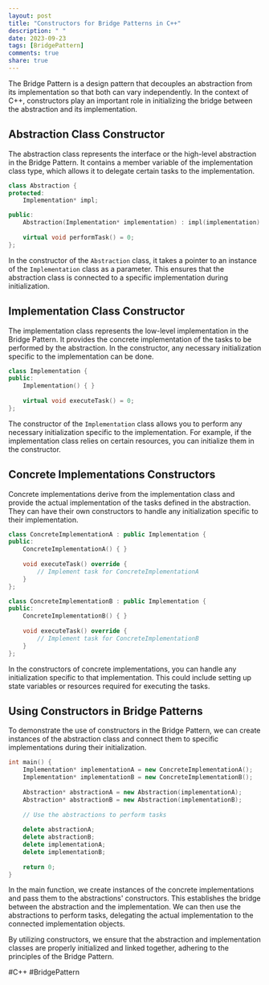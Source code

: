 ```yaml
---
layout: post
title: "Constructors for Bridge Patterns in C++"
description: " "
date: 2023-09-23
tags: [BridgePattern]
comments: true
share: true
---
```


The Bridge Pattern is a design pattern that decouples an abstraction from its implementation so that both can vary independently. In the context of C++, constructors play an important role in initializing the bridge between the abstraction and its implementation.

## Abstraction Class Constructor

The abstraction class represents the interface or the high-level abstraction in the Bridge Pattern. It contains a member variable of the implementation class type, which allows it to delegate certain tasks to the implementation.

```cpp
class Abstraction {
protected:
    Implementation* impl;

public:
    Abstraction(Implementation* implementation) : impl(implementation) { }
    
    virtual void performTask() = 0;
};
```

In the constructor of the `Abstraction` class, it takes a pointer to an instance of the `Implementation` class as a parameter. This ensures that the abstraction class is connected to a specific implementation during initialization.

## Implementation Class Constructor

The implementation class represents the low-level implementation in the Bridge Pattern. It provides the concrete implementation of the tasks to be performed by the abstraction. In the constructor, any necessary initialization specific to the implementation can be done.

```cpp
class Implementation {
public:
    Implementation() { }
    
    virtual void executeTask() = 0;
};
```

The constructor of the `Implementation` class allows you to perform any necessary initialization specific to the implementation. For example, if the implementation class relies on certain resources, you can initialize them in the constructor.

## Concrete Implementations Constructors

Concrete implementations derive from the implementation class and provide the actual implementation of the tasks defined in the abstraction. They can have their own constructors to handle any initialization specific to their implementation.

```cpp
class ConcreteImplementationA : public Implementation {
public:
    ConcreteImplementationA() { }
    
    void executeTask() override {
        // Implement task for ConcreteImplementationA
    }
};

class ConcreteImplementationB : public Implementation {
public:
    ConcreteImplementationB() { }
    
    void executeTask() override {
        // Implement task for ConcreteImplementationB
    }
};
```

In the constructors of concrete implementations, you can handle any initialization specific to that implementation. This could include setting up state variables or resources required for executing the tasks.

## Using Constructors in Bridge Patterns

To demonstrate the use of constructors in the Bridge Pattern, we can create instances of the abstraction class and connect them to specific implementations during their initialization.

```cpp
int main() {
    Implementation* implementationA = new ConcreteImplementationA();
    Implementation* implementationB = new ConcreteImplementationB();
    
    Abstraction* abstractionA = new Abstraction(implementationA);
    Abstraction* abstractionB = new Abstraction(implementationB);
    
    // Use the abstractions to perform tasks
    
    delete abstractionA;
    delete abstractionB;
    delete implementationA;
    delete implementationB;
    
    return 0;
}
```

In the main function, we create instances of the concrete implementations and pass them to the abstractions' constructors. This establishes the bridge between the abstraction and the implementation. We can then use the abstractions to perform tasks, delegating the actual implementation to the connected implementation objects.

By utilizing constructors, we ensure that the abstraction and implementation classes are properly initialized and linked together, adhering to the principles of the Bridge Pattern.

#C++ #BridgePattern